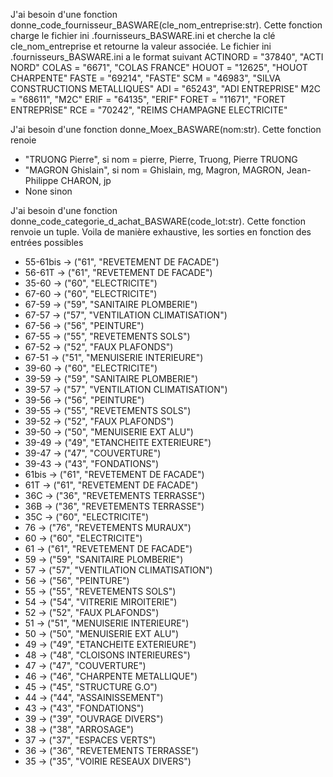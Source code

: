 J'ai besoin d'une fonction donne_code_fournisseur_BASWARE(cle_nom_entreprise:str). Cette fonction charge le fichier ini .fournisseurs_BASWARE.ini et cherche la clé cle_nom_entreprise et retourne la valeur associée.
Le fichier ini .fournisseurs_BASWARE.ini a le format suivant
ACTINORD = "37840", "ACTI NORD"
COLAS = "6671", "COLAS FRANCE"
HOUOT = "12625", "HOUOT CHARPENTE"
FASTE = "69214", "FASTE"
SCM = "46983", "SILVA CONSTRUCTIONS METALLIQUES"
ADI = "65243", "ADI ENTREPRISE"
M2C = "68611", "M2C"
ERIF = "64135", "ERIF"
FORET = "11671", "FORET ENTREPRISE"
RCE = "70242", "REIMS CHAMPAGNE ELECTRICITE"

J'ai besoin d'une fonction donne_Moex_BASWARE(nom:str). Cette fonction renoie

- "TRUONG Pierre", si nom = pierre, Pierre, Truong, Pierre TRUONG
- "MAGRON Ghislain", si nom = Ghislain, mg, Magron, MAGRON, Jean-Philippe CHARON, jp
- None sinon

J'ai besoin d'une fonction donne_code_categorie_d_achat_BASWARE(code_lot:str). Cette fonction renvoie un tuple. Voila de manière exhaustive, les sorties en fonction des entrées possibles

- 55-61bis -> ("61", "REVETEMENT DE FACADE")
- 56-61T -> ("61", "REVETEMENT DE FACADE")
- 35-60 -> ("60", "ELECTRICITE")
- 67-60 -> ("60", "ELECTRICITE")
- 67-59 -> ("59", "SANITAIRE PLOMBERIE")
- 67-57 -> ("57", "VENTILATION CLIMATISATION")
- 67-56 -> ("56", "PEINTURE")
- 67-55 -> ("55", "REVETEMENTS SOLS")
- 67-52 -> ("52", "FAUX PLAFONDS")
- 67-51 -> ("51", "MENUISERIE INTERIEURE")
- 39-60 -> ("60", "ELECTRICITE")
- 39-59 -> ("59", "SANITAIRE PLOMBERIE")
- 39-57 -> ("57", "VENTILATION CLIMATISATION")
- 39-56 -> ("56", "PEINTURE")
- 39-55 -> ("55", "REVETEMENTS SOLS")
- 39-52 -> ("52", "FAUX PLAFONDS")
- 39-50 -> ("50", "MENUISERIE EXT ALU")
- 39-49 -> ("49", "ETANCHEITE EXTERIEURE")
- 39-47 -> ("47", "COUVERTURE")
- 39-43 -> ("43", "FONDATIONS")
- 61bis -> ("61", "REVETEMENT DE FACADE")
- 61T -> ("61", "REVETEMENT DE FACADE")
- 36C -> ("36", "REVETEMENTS TERRASSE")
- 36B -> ("36", "REVETEMENTS TERRASSE")
- 35C -> ("60", "ELECTRICITE")
- 76 -> ("76", "REVETEMENTS MURAUX")
- 60 -> ("60", "ELECTRICITE")
- 61 -> ("61", "REVETEMENT DE FACADE")
- 59 -> ("59", "SANITAIRE PLOMBERIE")
- 57 -> ("57", "VENTILATION CLIMATISATION")
- 56 -> ("56", "PEINTURE")
- 55 -> ("55", "REVETEMENTS SOLS")
- 54 -> ("54", "VITRERIE MIROITERIE")
- 52 -> ("52", "FAUX PLAFONDS")
- 51 -> ("51", "MENUISERIE INTERIEURE")
- 50 -> ("50", "MENUISERIE EXT ALU")
- 49 -> ("49", "ETANCHEITE EXTERIEURE")
- 48 -> ("48", "CLOISONS INTERIEURES")
- 47 -> ("47", "COUVERTURE")
- 46 -> ("46", "CHARPENTE METALLIQUE")
- 45 -> ("45", "STRUCTURE G.O")
- 44 -> ("44", "ASSAINISSEMENT")
- 43 -> ("43", "FONDATIONS")
- 39 -> ("39", "OUVRAGE DIVERS")
- 38 -> ("38", "ARROSAGE")
- 37 -> ("37", "ESPACES VERTS")
- 36 -> ("36", "REVETEMENTS TERRASSE")
- 35 -> ("35", "VOIRIE RESEAUX DIVERS")
